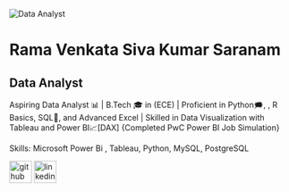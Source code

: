 ![Data Analyst](https://media.licdn.com/dms/image/v2/D5616AQGeRq6i-4s4IA/profile-displaybackgroundimage-shrink_350_1400/profile-displaybackgroundimage-shrink_350_1400/0/1738742426089?e=1744243200&v=beta&t=v2TErfCOkaoVmfzovxcWeAJTPMt5EtRY8VUKcUHUKHI)
# Rama Venkata Siva Kumar Saranam

## Data Analyst
Aspiring Data Analyst 📊 | B.Tech 🎓 in (ECE) | Proficient in Python🗯️, , R Basics, SQL📝, and Advanced Excel | Skilled in Data Visualization with Tableau and Power BI📈[DAX] 
{Completed PwC Power BI Job Simulation}

Skills: Microsoft Power Bi , Tableau, Python, MySQL, PostgreSQL

[<img src='https://cdn.jsdelivr.net/npm/simple-icons@3.0.1/icons/github.svg' alt='github' height='40'>](https://github.com/https://github.com/Srvskumar)  [<img src='https://cdn.jsdelivr.net/npm/simple-icons@3.0.1/icons/linkedin.svg' alt='linkedin' height='40'>](https://www.linkedin.com/in/https://www.linkedin.com/in/rama-venkata-siva-kumar-saranam-488556253//) 



